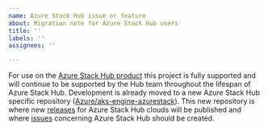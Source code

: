 ```yaml
---
name: Azure Stack Hub issue or feature
about: Migration note for Azure Stack Hub users
title: ''
labels: ''
assignees: ''

---
```


For use on the [Azure Stack Hub product](https://docs.microsoft.com/en-us/azure-stack/user/azure-stack-kubernetes-aks-engine-overview) this project is fully supported and will continue to be supported by the Hub team throughout the lifespan of Azure Stack Hub. Development is already moved to a new Azure Stack Hub specific repository ([Azure/aks-engine-azurestack](https://github.com/Azure/aks-engine-azurestack)). This new repository is where new [releases](https://github.com/Azure/aks-engine-azurestack/releases) for Azure Stack Hub clouds will be published and where [issues](https://github.com/Azure/aks-engine-azurestack/issues/new) concerning Azure Stack Hub should be created.
